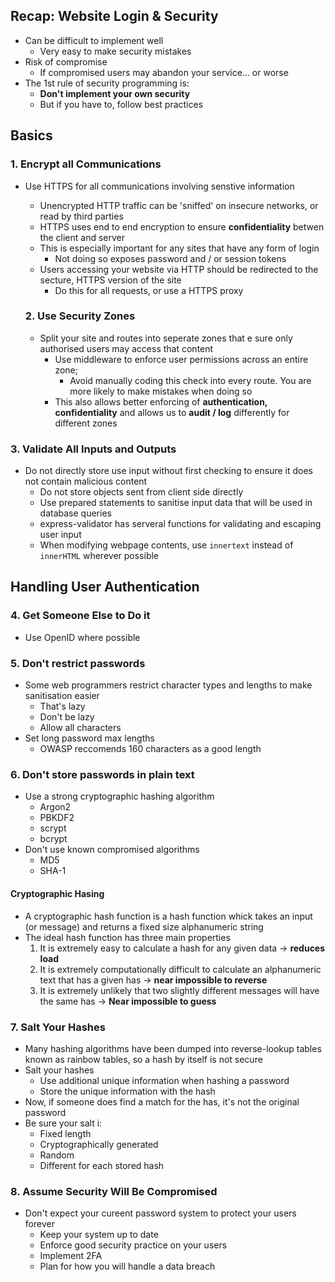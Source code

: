 ## Recap: Website Login & Security
- Can be difficult to implement well
	- Very easy to make security mistakes
- Risk of compromise
	- If compromised users may abandon your service... or worse
- The 1st rule of security programming is:
	- **Don't implement your own security**
	- But if you have to, follow best practices

## Basics

### 1. Encrypt all Communications
- Use HTTPS for all communications involving senstive information
	- Unencrypted HTTP traffic can be 'sniffed' on insecure networks, or read by third parties
	- HTTPS uses end to end encryption to ensure **confidentiality** betwen the client and server
	- This is especially important for any sites that have any form of login
		- Not doing so exposes password and / or session tokens
	- Users accessing your website via HTTP should be redirected to the secture, HTTPS version of the site
		- Do this for all requests, or use a HTTPS proxy

  ### 2. Use Security Zones
  - Split your site and routes into seperate zones that e sure only authorised users may access that content
	  - Use middleware to enforce user permissions across an entire zone;
		  - Avoid manually coding this check into every route. You are more likely to make mistakes when doing so
	  - This also allows better enforcing of **authentication, confidentiality** and allows us to **audit / log** differently for different zones

### 3. Validate All Inputs and Outputs
- Do not directly store use input without first checking to ensure it does not contain malicious content
	- Do not store objects sent from client side directly
	- Use prepared statements to sanitise input data that will be used in database queries
	- express-validator has serveral functions for validating and escaping user input
	- When modifying webpage contents, use `innertext` instead of `innerHTML` wherever possible

## Handling User Authentication

### 4. Get Someone Else to Do it
- Use OpenID where possible

### 5. Don't restrict passwords
- Some web programmers restrict character types and lengths to make sanitisation easier
	- That's lazy
	- Don't be lazy
	- Allow all characters
- Set long password max lengths
	- OWASP reccomends 160 characters as a good length

### 6. Don't store passwords in plain text
- Use a strong cryptographic hashing algorithm
	- Argon2
	- PBKDF2
	- scrypt
	- bcrypt
- Don't use known compromised algorithms
	- MD5
	- SHA-1

#### Cryptographic Hasing
- A cryptographic hash function is a hash function whick takes an input (or message) and returns a fixed size alphanumeric string
- The ideal hash function has three main properties
	1. It is extremely easy to calculate a hash for any given data -> **reduces load**
	2. It is extremely computationally difficult to calculate an alphanumeric text that has a given has -> **near impossible to reverse**
	3. It is extremely unlikely that two slightly different messages will have the same has -> **Near impossible to guess**

### 7. Salt Your Hashes

- Many hashing algorithms have been dumped into reverse-lookup tables known as rainbow tables, so a hash by itself is not secure
- Salt your hashes
	- Use additional unique information when hashing a password
	- Store the unique information with the hash
- Now, if someone does find a match for the has, it's not the original password
- Be sure your salt i:
	- Fixed length
	- Cryptographically generated
	- Random
	- Different for each stored hash

### 8. Assume Security Will Be Compromised
- Don't expect your cureent password system to protect your users forever
	- Keep your system up to date
	- Enforce good security practice on your users
	- Implement 2FA
	- Plan for how you will handle a data breach
